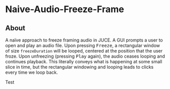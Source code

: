 # Naive-Audio-Freeze-Frame

## About

A naïve approach to freeze framing audio in JUCE. A GUI prompts a user to open and play an audio file. Upon pressing <kbd>Freeze</kbd>, a rectangular window of size `freezeDuration` will be looped, centered at the position that the user froze. Upon unfreezing (pressing <kbd>Play</kbd> again), the audio ceases looping and continues playback. This literally conveys what is happening at some small slice in time, but the rectangular windowing and looping leads to clicks every time we loop back.

Test
